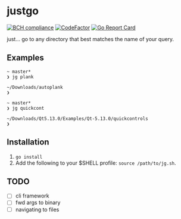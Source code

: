 # justgo
[![BCH compliance](https://bettercodehub.com/edge/badge/mattlemmone/justgo?branch=master)](https://bettercodehub.com/)
[![CodeFactor](https://www.codefactor.io/repository/github/mattlemmone/justgo/badge)](https://www.codefactor.io/repository/github/mattlemmone/justgo)
[![Go Report Card](https://goreportcard.com/badge/github.com/mattlemmone/justgo)](https://goreportcard.com/report/github.com/mattlemmone/justgo)

just... go to any directory that best matches the name of your query.

## Examples
```
~ master*
❯ jg plank

~/Downloads/autoplank 
❯
```

```
~ master*
❯ jg quickcont

~/Downloads/Qt5.13.0/Examples/Qt-5.13.0/quickcontrols
❯ 
```

## Installation
1. `go install`
2. Add the following to your $SHELL profile: `source /path/to/jg.sh`.

## TODO
- [ ] cli framework
- [ ] fwd args to binary
- [ ] navigating to files
